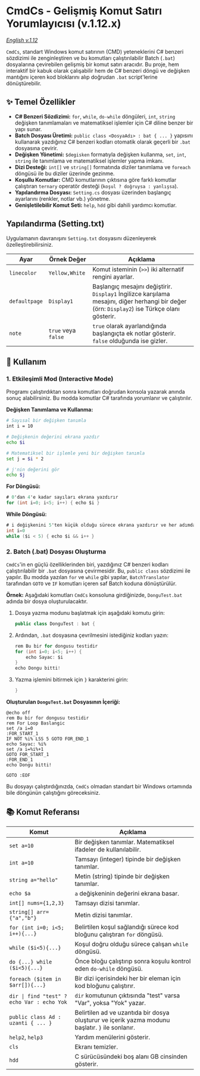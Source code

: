# CmdCs - Gelişmiş Komut Satırı Yorumlayıcısı (v.1.12.x)

[_English v.1.12_](document_cmdcs_v.1.12.x.ing.md)

`CmdCs`, standart Windows komut satırının (CMD) yeteneklerini C# benzeri sözdizimi ile zenginleştiren ve bu komutları çalıştırılabilir Batch (`.bat`) dosyalarına çevirebilen gelişmiş bir komut satırı aracıdır. Bu proje, hem interaktif bir kabuk olarak çalışabilir hem de C# benzeri döngü ve değişken mantığını içeren kod bloklarını alıp doğrudan `.bat` script'lerine dönüştürebilir.

## ✨ Temel Özellikler

- **C# Benzeri Sözdizimi:** `for`, `while`, `do-while` döngüleri, `int`, `string` değişken tanımlamaları ve matematiksel işlemler için C# diline benzer bir yapı sunar.
- **Batch Dosyası Üretimi:** `public class <DosyaAdı> : bat { ... }` yapısını kullanarak yazdığınız C# benzeri kodları otomatik olarak geçerli bir `.bat` dosyasına çevirir.
- **Değişken Yönetimi:** `$degisken` formatıyla değişken kullanma, `set`, `int`, `string` ile tanımlama ve matematiksel işlemler yapma imkanı.
- **Dizi Desteği:** `int[]` ve `string[]` formatında diziler tanımlama ve `foreach` döngüsü ile bu diziler üzerinde gezinme.
- **Koşullu Komutlar:** CMD komutlarının çıktısına göre farklı komutlar çalıştıran `ternary` operatör desteği (`koşul ? doğruysa : yanlışsa`).
- **Yapılandırma Dosyası:** `Setting.cs` dosyası üzerinden başlangıç ayarlarını (renkler, notlar vb.) yönetme.
- **Genişletilebilir Komut Seti:** `help`, `hdd` gibi dahili yardımcı komutlar.

## Yapılandırma (Setting.txt)

Uygulamanın davranışını `Setting.txt` dosyasını düzenleyerek özelleştirebilirsiniz.

| Ayar          | Örnek Değer         | Açıklama                                                                                                                                      |
| ------------- | ------------------- | --------------------------------------------------------------------------------------------------------------------------------------------- |
| `linecolor`   | `Yellow,White`      | Komut isteminin (`>>`) iki alternatif rengini ayarlar.                                                                                        |
| `defaultpage` | `Display1`          | Başlangıç mesajını değiştirir. `Display1` İngilizce karşılama mesajını, diğer herhangi bir değer (örn: `Display2`) ise Türkçe olanı gösterir. |
| `note`        | `true` veya `false` | `true` olarak ayarlandığında başlangıçta ek notlar gösterir. `false` olduğunda ise gizler.                                                    |

## 🚀 Kullanım

### 1. Etkileşimli Mod (Interactive Mode)

Programı çalıştırdıktan sonra komutları doğrudan konsola yazarak anında sonuç alabilirsiniz. Bu modda komutlar C# tarafında yorumlanır ve çalıştırılır.

**Değişken Tanımlama ve Kullanma:**

```bash
# Sayısal bir değişken tanımla
int i = 10

# Değişkenin değerini ekrana yazdır
echo $i

# Matematiksel bir işlemle yeni bir değişken tanımla
set j = $i * 2

# j'nin değerini gör
echo $j
```

**For Döngüsü:**

```csharp
# 0'dan 4'e kadar sayıları ekrana yazdırır
for (int i=0; i<5; i++) { echo $i }
```

**While Döngüsü:**

```csharp
# i değişkenini 5'ten küçük olduğu sürece ekrana yazdırır ve her adımda bir artırır
int i=0
while ($i < 5) { echo $i && i++ }
```

### 2. Batch (.bat) Dosyası Oluşturma

`CmdCs`'in en güçlü özelliklerinden biri, yazdığınız C# benzeri kodları çalıştırılabilir bir `.bat` dosyasına çevirmesidir. Bu, `public class` sözdizimi ile yapılır. Bu modda yazılan `for` ve `while` gibi yapılar, `BatchTranslator` tarafından `GOTO` ve `IF` komutları içeren saf Batch koduna dönüştürülür.

**Örnek:**
Aşağıdaki komutları `CmdCs` konsoluna girdiğinizde, `DonguTest.bat` adında bir dosya oluşturulacaktır.

1.  Dosya yazma modunu başlatmak için aşağıdaki komutu girin:

    ```csharp
    public class DonguTest : bat {
    ```

2.  Ardından, `.bat` dosyasına çevrilmesini istediğiniz kodları yazın:

    ```csharp
    rem Bu bir for dongusu testidir
    for (int i=0; i<5; i++) {
        echo Sayac: $i
    }
    echo Dongu bitti!
    ```

3.  Yazma işlemini bitirmek için `}` karakterini girin:
    ```csharp
    }
    ```

**Oluşturulan `DonguTest.bat` Dosyasının İçeriği:**

```batch
@echo off
rem Bu bir for dongusu testidir
rem For Loop Baslangic
set /a i=0
:FOR_START_1
IF NOT %i% LSS 5 GOTO FOR_END_1
echo Sayac: %i%
set /a i=%i%+1
GOTO FOR_START_1
:FOR_END_1
echo Dongu bitti!

GOTO :EOF
```

Bu dosyayı çalıştırdığınızda, `CmdCs` olmadan standart bir Windows ortamında bile döngünün çalıştığını göreceksiniz.

## 📚 Komut Referansı

| Komut                                      | Açıklama                                                                                         |
| ------------------------------------------ | ------------------------------------------------------------------------------------------------ |
| `set a=10`                                 | Bir değişken tanımlar. Matematiksel ifadeler de kullanılabilir.                                  |
| `int a=10`                                 | Tamsayı (integer) tipinde bir değişken tanımlar.                                                 |
| `string a="hello"`                         | Metin (string) tipinde bir değişken tanımlar.                                                    |
| `echo $a`                                  | `a` değişkeninin değerini ekrana basar.                                                          |
| `int[] nums={1,2,3}`                       | Tamsayı dizisi tanımlar.                                                                         |
| `string[] arr={"a","b"}`                   | Metin dizisi tanımlar.                                                                           |
| `for (int i=0; i<5; i++){...}`             | Belirtilen koşul sağlandığı sürece kod bloğunu çalıştıran `for` döngüsü.                         |
| `while ($i<5){...}`                        | Koşul doğru olduğu sürece çalışan `while` döngüsü.                                               |
| `do {...} while ($i<5){...}`               | Önce bloğu çalıştırıp sonra koşulu kontrol eden `do-while` döngüsü.                              |
| `foreach ($item in $arr[]){...}`           | Bir dizi içerisindeki her bir eleman için kod bloğunu çalıştırır.                                |
| `dir \| find "test" ? echo Var : echo Yok` | `dir` komutunun çıktısında "test" varsa "Var", yoksa "Yok" yazar.                                |
| `public class Ad : uzanti { ... }`         | Belirtilen ad ve uzantıda bir dosya oluşturur ve içerik yazma modunu başlatır. `}` ile sonlanır. |
| `help2`, `help3`                           | Yardım menülerini gösterir.                                                                      |
| `cls`                                      | Ekranı temizler.                                                                                 |
| `hdd`                                      | C sürücüsündeki boş alanı GB cinsinden gösterir.                                                 |
